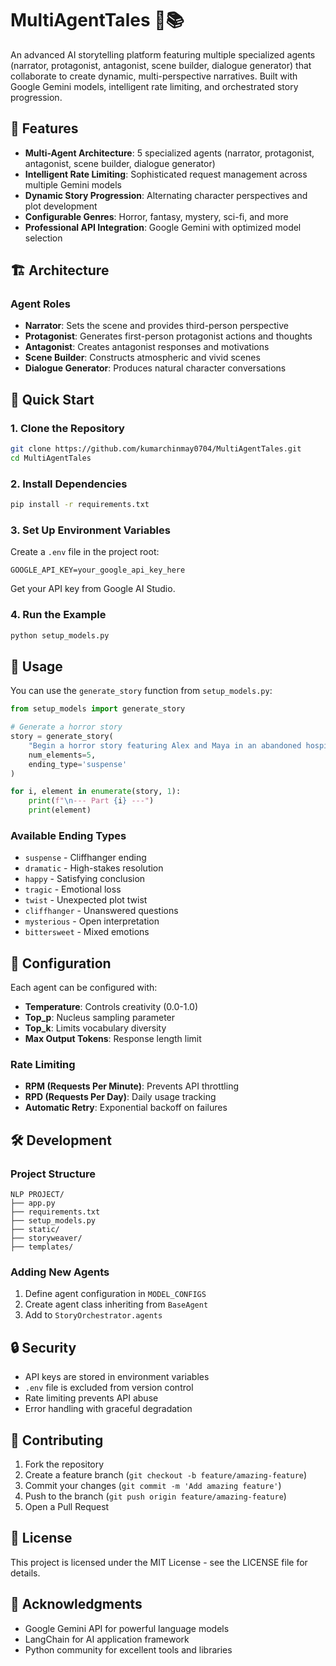# MultiAgentTales 🚀📚

An advanced AI storytelling platform featuring multiple specialized agents (narrator, protagonist, antagonist, scene builder, dialogue generator) that collaborate to create dynamic, multi-perspective narratives. Built with Google Gemini models, intelligent rate limiting, and orchestrated story progression.

## 🌟 Features

- **Multi-Agent Architecture**: 5 specialized agents (narrator, protagonist, antagonist, scene builder, dialogue generator)
- **Intelligent Rate Limiting**: Sophisticated request management across multiple Gemini models
- **Dynamic Story Progression**: Alternating character perspectives and plot development
- **Configurable Genres**: Horror, fantasy, mystery, sci-fi, and more
- **Professional API Integration**: Google Gemini with optimized model selection

## 🏗️ Architecture

### Agent Roles

- **Narrator**: Sets the scene and provides third-person perspective
- **Protagonist**: Generates first-person protagonist actions and thoughts
- **Antagonist**: Creates antagonist responses and motivations
- **Scene Builder**: Constructs atmospheric and vivid scenes
- **Dialogue Generator**: Produces natural character conversations

## 🚀 Quick Start

### 1. Clone the Repository

```bash
git clone https://github.com/kumarchinmay0704/MultiAgentTales.git
cd MultiAgentTales
```

### 2. Install Dependencies

```bash
pip install -r requirements.txt
```

### 3. Set Up Environment Variables

Create a `.env` file in the project root:

```
GOOGLE_API_KEY=your_google_api_key_here
```

Get your API key from Google AI Studio.

### 4. Run the Example

```bash
python setup_models.py
```

## 📖 Usage

You can use the `generate_story` function from `setup_models.py`:

```python
from setup_models import generate_story

# Generate a horror story
story = generate_story(
    "Begin a horror story featuring Alex and Maya in an abandoned hospital",
    num_elements=5,
    ending_type='suspense'
)

for i, element in enumerate(story, 1):
    print(f"\n--- Part {i} ---")
    print(element)
```

### Available Ending Types

- `suspense` - Cliffhanger ending
- `dramatic` - High-stakes resolution
- `happy` - Satisfying conclusion
- `tragic` - Emotional loss
- `twist` - Unexpected plot twist
- `cliffhanger` - Unanswered questions
- `mysterious` - Open interpretation
- `bittersweet` - Mixed emotions

## 🔧 Configuration

Each agent can be configured with:

- **Temperature**: Controls creativity (0.0-1.0)
- **Top_p**: Nucleus sampling parameter
- **Top_k**: Limits vocabulary diversity
- **Max Output Tokens**: Response length limit

### Rate Limiting

- **RPM (Requests Per Minute)**: Prevents API throttling
- **RPD (Requests Per Day)**: Daily usage tracking
- **Automatic Retry**: Exponential backoff on failures

## 🛠️ Development

### Project Structure

```
NLP PROJECT/
├── app.py
├── requirements.txt
├── setup_models.py
├── static/
├── storyweaver/
├── templates/
```

### Adding New Agents

1. Define agent configuration in `MODEL_CONFIGS`
2. Create agent class inheriting from `BaseAgent`
3. Add to `StoryOrchestrator.agents`

## 🔒 Security

- API keys are stored in environment variables
- `.env` file is excluded from version control
- Rate limiting prevents API abuse
- Error handling with graceful degradation

## 🤝 Contributing

1. Fork the repository
2. Create a feature branch (`git checkout -b feature/amazing-feature`)
3. Commit your changes (`git commit -m 'Add amazing feature'`)
4. Push to the branch (`git push origin feature/amazing-feature`)
5. Open a Pull Request

## 📝 License

This project is licensed under the MIT License - see the LICENSE file for details.

## 🙏 Acknowledgments

- Google Gemini API for powerful language models
- LangChain for AI application framework
- Python community for excellent tools and libraries 